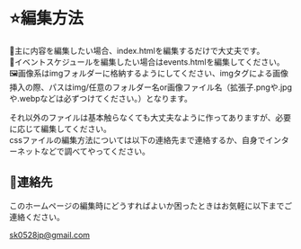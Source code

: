 <h1>⭐編集方法</h1>
<p>📜主に内容を編集したい場合、index.htmlを編集するだけで大丈夫です。
<br>📅イベントスケジュールを編集したい場合はevents.htmlを編集してください。
<br>🖼️画像系はimgフォルダーに格納するようにしてください、imgタグによる画像挿入の際、パスはimg/任意のフォルダー名or画像ファイル名（拡張子.pngや.jpgや.webpなどは必ずつけてください。）となります。</p>
<p>それ以外のファイルは基本触らなくても大丈夫なように作ってありますが、必要に応じて編集してください。
<br>cssファイルの編集方法については以下の連絡先まで連絡するか、自身でインターネットなどで調べてやってください。</p>
<h2>📩連絡先</h2>
<p>このホームページの編集時にどうすればよいか困ったときはお気軽に以下までご連絡ください。</p>
<a href="mailto:sk0528jp@gmail.com?subject=%E5%B8%B8%E6%BB%91%E9%AB%98%E6%A0%A1%E5%90%B9%E5%A5%8F%E6%A5%BD%E9%83%A8%2C%E3%82%B5%E3%83%9D%E3%83%BC%E3%83%88%E8%A6%81%E8%AB%8B" target="_blank">sk0528jp@gmail.com</a>

